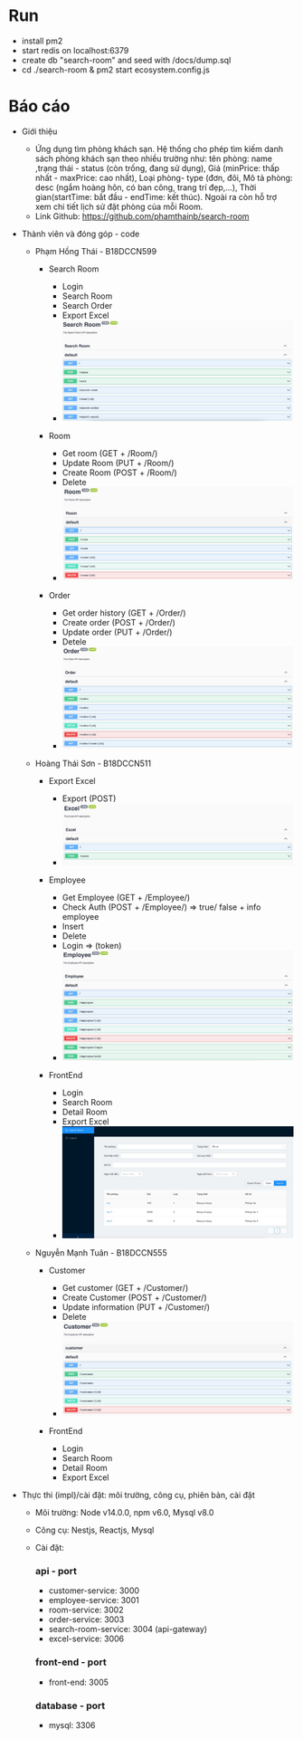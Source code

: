# Run
- install pm2
- start redis on localhost:6379
- create db "search-room" and seed with /docs/dump.sql
- cd ./search-room & pm2 start ecosystem.config.js
# Báo cáo
    
- Giới thiệu 
    - Ứng dụng tìm phòng khách sạn. Hệ thống cho phép tìm kiếm danh sách phòng khách sạn theo nhiều trường như: tên phòng: name ,trạng thái - status (còn trống, đang sử dụng), Giá (minPrice: thấp nhất - maxPrice: cao nhất), Loại phòng- type (đơn, đôi, Mô tả phòng: desc (ngắm hoàng hôn, có ban công, trang trí đẹp,...), Thời gian(startTime: bắt đầu - endTime: kết thúc). Ngoài ra còn hỗ trợ xem chi tiết lịch sử đặt phòng của mỗi Room.
    - Link Github: https://github.com/phamthainb/search-room

- Thành viên và đóng góp - code
    - Phạm Hồng Thái - B18DCCN599
        - Search Room 
            - Login
            - Search Room 
            - Search Order
            - Export Excel
            - ![Img](https://github.com/phamthainb/search-room/blob/master/docs/search-room.jpg)
        
        - Room
            - Get room (GET + /Room/)
            - Update Room (PUT + /Room/)
            - Create Room (POST + /Room/)
            - Delete
            - ![Img](https://github.com/phamthainb/search-room/blob/master/docs/room.jpg)

        - Order
            - Get order history (GET + /Order/)
            - Create order (POST + /Order/)
            - Update order (PUT + /Order/)
            - Detele
            - ![Img](https://github.com/phamthainb/search-room/blob/master/docs/order.jpg)

    - Hoàng Thái Sơn - B18DCCN511
        - Export Excel
            - Export (POST)
            - ![Img](https://github.com/phamthainb/search-room/blob/master/docs/excel.jpg)

        - Employee 
            - Get Employee (GET + /Employee/)
            - Check Auth  (POST + /Employee/) => true/ false + info employee
            - Insert
            - Delete
            - Login => (token)
            - ![Img](https://github.com/phamthainb/search-room/blob/master/docs/employee.jpg)

        - FrontEnd
            - Login
            - Search Room
            - Detail Room
            - Export Excel
            - ![Img](https://github.com/phamthainb/search-room/blob/master/docs/fe.jpg)

    - Nguyễn Mạnh Tuân - B18DCCN555
        - Customer
            - Get customer (GET + /Customer/)
            - Create Customer  (POST + /Customer/)
            - Update information (PUT + /Customer/)
            - Delete 
            - ![Img](https://github.com/phamthainb/search-room/blob/master/docs/customer.jpg)

        - FrontEnd
            - Login
            - Search Room
            - Detail Room
            - Export Excel

- Thực thi (impl)/cài đặt: môi trường, công cụ, phiên bản, cài đặt
    - Môi trường: Node v14.0.0, npm v6.0, Mysql v8.0
    - Công cụ: Nestjs, Reactjs, Mysql
    - Cài đặt:

        ### api - port
        - customer-service: 3000
        - employee-service: 3001
        - room-service: 3002
        - order-service: 3003
        - search-room-service: 3004 (api-gateway)
        - excel-service: 3006

        ### front-end - port
        - front-end: 3005

        ### database - port
        - mysql: 3306

